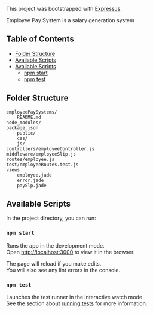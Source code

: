 This project was bootstrapped with [ExpressJs](http://expressjs.com/).

Employee Pay System is a salary generation system

## Table of Contents

- [Folder Structure](#folder-structure)
- [Available Scripts](#available-scripts)
- [Available Scripts](#available-scripts)
  - [npm start](#npm-start)
  - [npm test](#npm-test)

## Folder Structure

```
employeePaySystems/
    README.md
node_modules/
package.json
    public/
    css/
    js/
controllers/employeeController.js
middleware/employeeSlip.js
routes/employee.js
test/employeeRoutes.test.js
views
    employee.jade
    error.jade
    paySlp.jade
```

## Available Scripts

In the project directory, you can run:

### `npm start`

Runs the app in the development mode.<br>
Open [http://localhost:3000](http://localhost:3000) to view it in the browser.

The page will reload if you make edits.<br>
You will also see any lint errors in the console.

### `npm test`

Launches the test runner in the interactive watch mode.<br>
See the section about [running tests](#running-tests) for more information.
